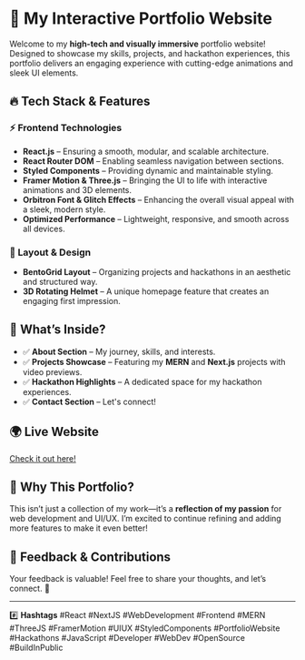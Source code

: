 # 🚀 My Interactive Portfolio Website

Welcome to my **high-tech and visually immersive** portfolio website! Designed to showcase my skills, projects, and hackathon experiences, this portfolio delivers an engaging experience with cutting-edge animations and sleek UI elements.

## 🔥 Tech Stack & Features

### ⚡ Frontend Technologies
- **React.js** – Ensuring a smooth, modular, and scalable architecture.
- **React Router DOM** – Enabling seamless navigation between sections.
- **Styled Components** – Providing dynamic and maintainable styling.
- **Framer Motion & Three.js** – Bringing the UI to life with interactive animations and 3D elements.
- **Orbitron Font & Glitch Effects** – Enhancing the overall visual appeal with a sleek, modern style.
- **Optimized Performance** – Lightweight, responsive, and smooth across all devices.

### 🎨 Layout & Design
- **BentoGrid Layout** – Organizing projects and hackathons in an aesthetic and structured way.
- **3D Rotating Helmet** – A unique homepage feature that creates an engaging first impression.

## 🔗 What’s Inside?
- ✅ **About Section** – My journey, skills, and interests.
- ✅ **Projects Showcase** – Featuring my **MERN** and **Next.js** projects with video previews.
- ✅ **Hackathon Highlights** – A dedicated space for my hackathon experiences.
- ✅ **Contact Section** – Let's connect!

## 🌍 Live Website
[Check it out here!](https://lnkd.in/gTNuUz8q)

## 🚀 Why This Portfolio?
This isn’t just a collection of my work—it’s a **reflection of my passion** for web development and UI/UX. I’m excited to continue refining and adding more features to make it even better!

## 💬 Feedback & Contributions
Your feedback is valuable! Feel free to share your thoughts, and let’s connect. 🚀

---

#️⃣ **Hashtags**
#React #NextJS #WebDevelopment #Frontend #MERN #ThreeJS #FramerMotion #UIUX #StyledComponents #PortfolioWebsite #Hackathons #JavaScript #Developer #WebDev #OpenSource #BuildInPublic

